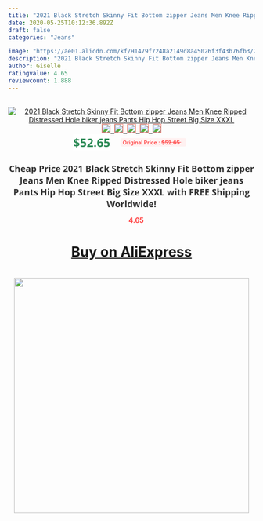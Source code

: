 ```yaml
---
title: "2021 Black Stretch Skinny Fit Bottom zipper Jeans Men Knee Ripped Distressed Hole biker jeans Pants Hip Hop Street Big Size XXXL"
date: 2020-05-25T10:12:36.892Z
draft: false
categories: "Jeans"

image: "https://ae01.alicdn.com/kf/H1479f7248a2149d8a45026f3f43b76fb3/2021-Black-Stretch-Skinny-Fit-Bottom-zipper-Jeans-Men-Knee-Ripped-Distressed-Hole-biker-jeans-Pants.jpg"
description: "2021 Black Stretch Skinny Fit Bottom zipper Jeans Men Knee Ripped Distressed Hole biker jeans Pants Hip Hop Street Big Size XXXL"
author: Giselle
ratingvalue: 4.65
reviewcount: 1.888
---
```

<br>
<div style="text-align: center;">
<a href="https://s.click.aliexpress.com/e/_AXxXyt" target="_blank" rel="nofollow noopener noreferrer"><img alt="2021 Black Stretch Skinny Fit Bottom zipper Jeans Men Knee Ripped Distressed Hole biker jeans Pants Hip Hop Street Big Size XXXL" class="magnifier-image" src="https://ae01.alicdn.com/kf/H1479f7248a2149d8a45026f3f43b76fb3/2021-Black-Stretch-Skinny-Fit-Bottom-zipper-Jeans-Men-Knee-Ripped-Distressed-Hole-biker-jeans-Pants.jpg_640x640.jpg">
<br>
<img style="border:1px solid salmon" src="https://ae01.alicdn.com/kf/H1479f7248a2149d8a45026f3f43b76fb3/2021-Black-Stretch-Skinny-Fit-Bottom-zipper-Jeans-Men-Knee-Ripped-Distressed-Hole-biker-jeans-Pants.jpg_120x120.jpg">&nbsp;&nbsp;<img style="border:1px solid salmon" src="https://ae01.alicdn.com/kf/He352f1a838934327a5e7ed443a29a73cW/2021-Black-Stretch-Skinny-Fit-Bottom-zipper-Jeans-Men-Knee-Ripped-Distressed-Hole-biker-jeans-Pants.jpg_120x120.jpg">&nbsp;&nbsp;<img style="border:1px solid salmon" src="https://ae01.alicdn.com/kf/H8ed64cd36a2a403ba2739386bf53397fA/2021-Black-Stretch-Skinny-Fit-Bottom-zipper-Jeans-Men-Knee-Ripped-Distressed-Hole-biker-jeans-Pants.jpg_120x120.jpg">&nbsp;&nbsp;<img style="border:1px solid salmon" src="https://ae01.alicdn.com/kf/H0c395b1f61254eabaf9788e7da111407d/2021-Black-Stretch-Skinny-Fit-Bottom-zipper-Jeans-Men-Knee-Ripped-Distressed-Hole-biker-jeans-Pants.jpg_120x120.jpg">&nbsp;&nbsp;<img style="border:1px solid salmon" src="https://ae01.alicdn.com/kf/Hcd257cd0b0c2442e8d7214a563dd8473I/2021-Black-Stretch-Skinny-Fit-Bottom-zipper-Jeans-Men-Knee-Ripped-Distressed-Hole-biker-jeans-Pants.jpg_120x120.jpg"></a></div><br0>
<div style="text-align: center;"><span style="background-color: white; border: 0px; box-sizing: border-box; color: seagreen; display: inline-block; font-family: &quot;open sans&quot; , &quot;arial&quot; , &quot;helvetica&quot; , sans-serif , &quot;heiti&quot;; font-size: 24px; font-stretch: inherit; font-weight: 700; line-height: inherit; margin: 0px 10px 0px 0px; padding: 0px; vertical-align: middle;">$52.65 </span>
<span style="background: rgb(255 , 241 , 241); border-radius: 3px; border: 0px; box-sizing: border-box; color: #ff4747; display: inline-block; font-family: inherit; font-size: 12px; font-stretch: inherit; font-style: inherit; font-variant: inherit; font-weight: 600; line-height: inherit; margin: 0px; padding: 2px 5px; transform: scale(0.9); vertical-align: middle;">Original Price : <b style="text-decoration: line-through;">$52.65 </b> &nbsp;&nbsp;</span></div>
<h1 style="color: #333333; display: inline-block; font-family: &quot;open sans&quot; , &quot;arial&quot; , &quot;helvetica&quot; , sans-serif , &quot;heiti&quot;; font-size: 18px; font-stretch: inherit; font-weight: 700; text-align: center;">Cheap Price 2021 Black Stretch Skinny Fit Bottom zipper Jeans Men Knee Ripped Distressed Hole biker jeans Pants Hip Hop Street Big Size XXXL with FREE Shipping Worldwide!</h1>
<div style="color: #ff4747; text-align: center;">
<img src="https://4.bp.blogspot.com/-M0ZcTcb-5uY/XleCXlxnR4I/AAAAAAAAAEc/OrjgMkXV1oMQFaCRZj5HQwOCBcu3w1FegCPcBGAYYCw/s1600/star.png" style="height: 15px;">&nbsp;<b>4.65</b></div>
<div class="button_cont" align="center"><a class="buynow_a" href="https://s.click.aliexpress.com/e/_AXxXyt" target="_blank" rel="nofollow noopener noreferrer"><H1>Buy on AliExpress</H1></a></div><br>
<div class="separator" style="clear: both; text-align: center;">
<img src="https://lh3.googleusercontent.com/-pTy5HemUv9M/XlePHvY0dAI/AAAAAAAAAE4/0nX5iRUoIWY8eMW9Dpxeirr157OZliDIgCLcBGAsYHQ/s1600/badge.gif" width="480">
</div>
